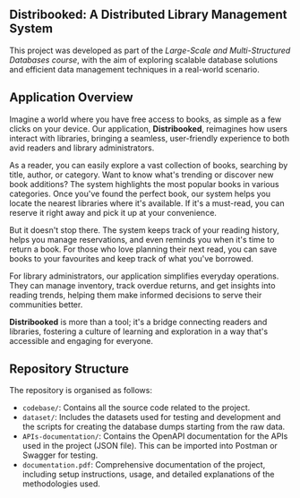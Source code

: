 ## Distribooked: A Distributed Library Management System

This project was developed as part of the *Large-Scale and Multi-Structured Databases course*, with the aim of exploring scalable database solutions and efficient data management techniques in a real-world scenario.

## Application Overview

Imagine a world where you have free access to books, as simple as a few clicks on your device. Our application, **Distribooked**, reimagines how users interact with libraries, bringing a seamless, user-friendly experience to both avid readers and library administrators.

As a reader, you can easily explore a vast collection of books, searching by title, author, or category. Want to know what's trending or discover new book additions? The system highlights the most popular books in various categories. Once you've found the perfect book, our system helps you locate the nearest libraries where it's available. If it's a must-read, you can reserve it right away and pick it up at your convenience.

But it doesn't stop there. The system keeps track of your reading history, helps you manage reservations, and even reminds you when it's time to return a book. For those who love planning their next read, you can save books to your favourites and keep track of what you've borrowed.

For library administrators, our application simplifies everyday operations. They can manage inventory, track overdue returns, and get insights into reading trends, helping them make informed decisions to serve their communities better.

**Distribooked** is more than a tool; it's a bridge connecting readers and libraries, fostering a culture of learning and exploration in a way that's accessible and engaging for everyone.

## Repository Structure

The repository is organised as follows:

- `codebase/`: Contains all the source code related to the project.
- `dataset/`: Includes the datasets used for testing and development and the scripts for creating the database dumps starting from the raw data.
- `APIs-documentation/`: Contains the OpenAPI documentation for the APIs used in the project (JSON file). This can be imported into Postman or Swagger for testing.
- `documentation.pdf`: Comprehensive documentation of the project, including setup instructions, usage, and detailed explanations of the methodologies used.
